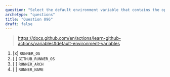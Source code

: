 ```yaml
---
question: "Select the default environment variable that contains the operating system of the runner executing the job"
archetype: "questions"
title: "Question 096"
draft: false
---
```


> https://docs.github.com/en/actions/learn-github-actions/variables#default-environment-variables
1. [x] `RUNNER_OS`
1. [ ] `GITHUB_RUNNER_OS`
1. [ ] `RUNNER_ARCH`
1. [ ] `RUNNER_NAME`
